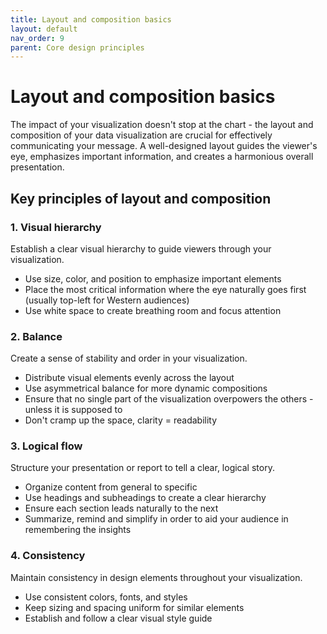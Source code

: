 ```yaml
---
title: Layout and composition basics
layout: default
nav_order: 9
parent: Core design principles
---
```

# Layout and composition basics

The impact of your visualization doesn't stop at the chart - the layout and composition of your data visualization are crucial for effectively communicating your message. A well-designed layout guides the viewer's eye, emphasizes important information, and creates a harmonious overall presentation.

## Key principles of layout and composition

### 1. Visual hierarchy

Establish a clear visual hierarchy to guide viewers through your visualization.

- Use size, color, and position to emphasize important elements
- Place the most critical information where the eye naturally goes first (usually top-left for Western audiences)
- Use white space to create breathing room and focus attention

### 2. Balance

Create a sense of stability and order in your visualization.

- Distribute visual elements evenly across the layout
- Use asymmetrical balance for more dynamic compositions
- Ensure that no single part of the visualization overpowers the others - unless it is supposed to
- Don't cramp up the space, clarity = readability

### 3. Logical flow

Structure your presentation or report to tell a clear, logical story.

- Organize content from general to specific
- Use headings and subheadings to create a clear hierarchy
- Ensure each section leads naturally to the next
- Summarize, remind and simplify in order to aid your audience in remembering the insights

### 4. Consistency

Maintain consistency in design elements throughout your visualization.

- Use consistent colors, fonts, and styles
- Keep sizing and spacing uniform for similar elements
- Establish and follow a clear visual style guide
